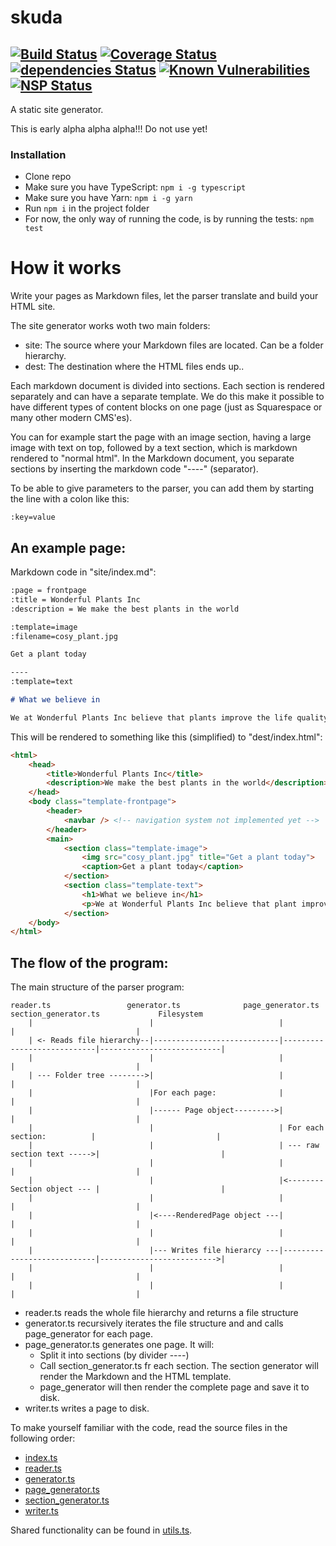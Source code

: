 # skuda
[![Build Status](https://travis-ci.org/jongelboga/skuda.svg?branch=master)](https://travis-ci.org/jongelboga/skuda)
[![Coverage Status](https://coveralls.io/repos/github/jongelboga/skuda/badge.svg?branch=master)](https://coveralls.io/github/jongelboga/skuda?branch=master)
[![dependencies Status](https://david-dm.org/jongelboga/skuda/status.svg)](https://david-dm.org/jongelboga/skuda)
[![Known Vulnerabilities](https://snyk.io/test/github/jongelboga/skuda/badge.svg?targetFile=package.json)](https://snyk.io/test/github/jongelboga/skuda?targetFile=package.json)
[![NSP Status](https://nodesecurity.io/orgs/jongelboga/projects/908e9fee-29bd-48b0-891b-5161b2184b48/badge)](https://nodesecurity.io/orgs/jongelboga/projects/908e9fee-29bd-48b0-891b-5161b2184b48)
----

A static site generator.

This is early alpha alpha alpha!!! Do not use yet!

### Installation

* Clone repo
* Make sure you have TypeScript: ```npm i -g typescript```
* Make sure you have Yarn: ```npm i -g yarn```
* Run ```npm i``` in the project folder
* For now, the only way of running the code, is by running the tests: ```npm test```

# How it works

Write your pages as Markdown files, let the parser translate and build your HTML site.

The site generator works woth two main folders:

- site: The source where your Markdown files are located. Can be a folder hierarchy.
- dest: The destination where the HTML files ends up..

Each markdown document is divided into sections. Each section is rendered separately and can have a separate template. We do this make it possible to have different types of content blocks on one page (just as Squarespace or many other modern CMS'es).

You can for example start the page with an image section, having a large image with text on top, followed by a text section, which is markdown rendered to "normal html". In the Markdown document, you separate sections by inserting the markdown code "----" (separator).

To be able to give parameters to the parser, you can add them by starting the line with a colon like this:

```
:key=value
```

## An example page:

Markdown code in "site/index.md":

```markdown
:page = frontpage
:title = Wonderful Plants Inc
:description = We make the best plants in the world

:template=image
:filename=cosy_plant.jpg

Get a plant today

----
:template=text

# What we believe in

We at Wonderful Plants Inc believe that plants improve the life quality of human beings

```

This will be rendered to something like this (simplified) to "dest/index.html":

```html
<html>
    <head>
        <title>Wonderful Plants Inc</title>
        <description>We make the best plants in the world</description>
    </head>
    <body class="template-frontpage">
        <header>
            <navbar /> <!-- navigation system not implemented yet -->
        </header>
        <main>
            <section class="template-image">
                <img src="cosy_plant.jpg" title="Get a plant today">
                <caption>Get a plant today</caption>
            </section>
            <section class="template-text">
                <h1>What we believe in</h1>
                <p>We at Wonderful Plants Inc believe that plant improve the life quality of human beings</p>
            </section>
    </body>
</html>
```

## The flow of the program:

The main structure of the parser program:

```
reader.ts                 generator.ts              page_generator.ts           section_generator.ts             Filesystem
    |                          |                            |                            |                           |
    | <- Reads file hierarchy--|----------------------------|----------------------------|---------------------------|
    |                          |                            |                            |                           |
    | --- Folder tree -------->|                            |                            |                           |
    |                          |For each page:              |                            |                           |
    |                          |------ Page object--------->|                            |                           |
    |                          |                            | For each section:          |                           |
    |                          |                            | --- raw section text ----->|                           |
    |                          |                            |                            |                           |
    |                          |                            |<--------Section object --- |                           |
    |                          |                            |                            |                           |
    |                          |<----RenderedPage object ---|                            |                           |
    |                          |                            |                            |                           |
    |                          |--- Writes file hierarcy ---|----------------------------|-------------------------->|
    |                          |                            |                            |                           |
    |                          |                            |                            |                           |
```

* reader.ts reads the whole file hierarchy and returns a file structure
* generator.ts recursively iterates the file structure and and calls page_generator for each page.
* page_generator.ts generates one page. It will:
    * Split it into sections (by divider ----)
    * Call section_generator.ts fr each section. The section generator will render the Markdown and the HTML template.
    * page_generator will then render the complete page and save it to disk.
* writer.ts writes a page to disk.

To make yourself familiar with the code, read the source files in the following order:
- [index.ts](src/index.ts)
- [reader.ts](src/reader.ts)
- [generator.ts](src/generator.ts)
- [page_generator.ts](src/page_generator.ts)
- [section_generator.ts](src/section_generator.ts)
- [writer.ts](src/writer.ts)

Shared functionality can be found in [utils.ts](src/utils.ts).
